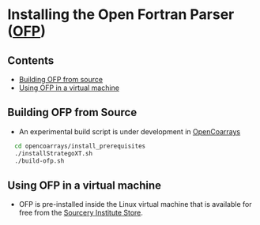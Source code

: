 [This document is formatted with GitHub-Flavored Markdown.                      ]:#
[For better viewing, including hyperlinks, read it online at                    ]:#
[https://github.com/openfortranproject/ofp-sdf/blob/master/INSTALL.md]:#

# Installing the Open Fortran Parser ([OFP])               #

## Contents                                                               
* [Building OFP from source]
* [Using OFP in a virtual machine]

## <a name="building-ofp-from-source">Building OFP from Source</a> ##

  - An experimental build script is under development in [OpenCoarrays]  
```bash
  cd opencoarrays/install_prerequisites
  ./installStrategoXT.sh
  ./build-ofp.sh
```

## <a name="using-ofp-in-a-virtual-machine">Using OFP in a virtual machine</a> ##

  - OFP is pre-installed inside the Linux virtual machine that is available for free from the [Sourcery Institute Store].


[Hyperlinks]:#

[Contents]:#
[Building OFP from Source]: #building-ofp-from-source
[Using OFP in a virtual machine]: #using-ofp-in-a-virtual-machine

[Links]:#
[Sourcery Institute Store]: https://www.sourceryinstitute.org/store
[OFP]: https://github.com/openfortranproject/ofp-sdf/
[OpenCoarrays]: https://github.com/sourceryinstitute/opencoarrays/tree/caffeinate-opencoarrays

